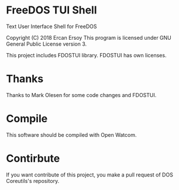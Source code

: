 # FreeDOS TUI Shell

Text User Interface Shell for FreeDOS

Copyright (C) 2018 Ercan Ersoy
This program is licensed under GNU General Public License version 3.

This project includes FDOSTUI library. FDOSTUI has own licenses.

# Thanks

Thanks to Mark Olesen for some code changes and FDOSTUI.

# Compile

This software should be compiled with Open Watcom.

# Contirbute

If you want contribute of this project, you make a pull request of
DOS Coreutils's repository.
